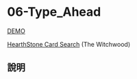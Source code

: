 # 06-Type_Ahead

[DEMO](https://iamysj.github.io/Javascript30/06-Type_Ahead/index-START_0.html)

[HearthStone Card Search](https://iamysj.github.io/Javascript30/06-Type_Ahead/index-START_1.html) (The Witchwood)

## 說明
